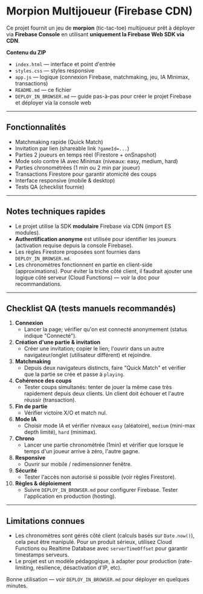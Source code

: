 # Morpion Multijoueur (Firebase CDN)

Ce projet fournit un jeu de **morpion** (tic-tac-toe) multijoueur prêt à déployer via **Firebase Console** en utilisant **uniquement la Firebase Web SDK via CDN**.

**Contenu du ZIP**
- `index.html` — interface et point d'entrée
- `styles.css` — styles responsive
- `app.js` — logique (connexion Firebase, matchmaking, jeu, IA Minimax, transactions)
- `README.md` — ce fichier
- `DEPLOY_IN_BROWSER.md` — guide pas-à-pas pour créer le projet Firebase et déployer via la console web

---

## Fonctionnalités
- Matchmaking rapide (Quick Match)
- Invitation par lien (shareable link `?gameId=...`)
- Parties 2 joueurs en temps réel (Firestore + onSnapshot)
- Mode solo contre IA avec Minimax (niveaux: easy, medium, hard)
- Parties chronométrées (1 min ou 2 min par joueur)
- Transactions Firestore pour garantir atomicité des coups
- Interface responsive (mobile & desktop)
- Tests QA (checklist fournie)

---

## Notes techniques rapides
- Le projet utilise la SDK **modulaire** Firebase via CDN (import ES modules).
- **Authentification anonyme** est utilisée pour identifier les joueurs (activation requise depuis la console Firebase).
- Les règles Firestore proposées sont fournies dans `DEPLOY_IN_BROWSER.md`.
- Les chronomètres fonctionnent en partie en client-side (approximations). Pour éviter la triche côté client, il faudrait ajouter une logique côté serveur (Cloud Functions) — voir la doc pour recommandations.

---

## Checklist QA (tests manuels recommandés)
1. **Connexion**
   - Lancer la page; vérifier qu'on est connecté anonymement (status indique "Connecté").
2. **Création d'une partie & invitation**
   - Créer une invitation; copier le lien; l'ouvrir dans un autre navigateur/onglet (utilisateur différent) et rejoindre.
3. **Matchmaking**
   - Depuis deux navigateurs distincts, faire "Quick Match" et vérifier que la partie se crée et passe à `playing`.
4. **Cohérence des coups**
   - Tester coups simultanés: tenter de jouer la même case très rapidement depuis deux clients. Un client doit échouer et l'autre réussir (transaction).
5. **Fin de partie**
   - Vérifier victoire X/O et match nul.
6. **Mode IA**
   - Choisir mode IA et vérifier niveaux `easy` (aléatoire), `medium` (mini-max depth limité), `hard` (minimax).
7. **Chrono**
   - Lancer une partie chronométrée (1min) et vérifier que lorsque le temps d'un joueur arrive à zéro, l'autre gagne.
8. **Responsive**
   - Ouvrir sur mobile / redimensionner fenêtre.
9. **Sécurité**
   - Tester l'accès non autorisé si possible (voir règles Firestore).
10. **Règles & déploiement**
    - Suivre `DEPLOY_IN_BROWSER.md` pour configurer Firebase. Tester l'application en production (hosting).

---

## Limitations connues
- Les chronomètres sont gérés côté client (calculs basés sur `Date.now()`), cela peut être manipulé. Pour un produit sérieux, utilisez Cloud Functions ou Realtime Database avec `serverTimeOffset` pour garantir timestamps serveurs.
- Le projet est un modèle pédagogique, à adapter pour production (rate-limiting, résilience, désactivation d'IP, etc).

Bonne utilisation — voir `DEPLOY_IN_BROWSER.md` pour déployer en quelques minutes.
